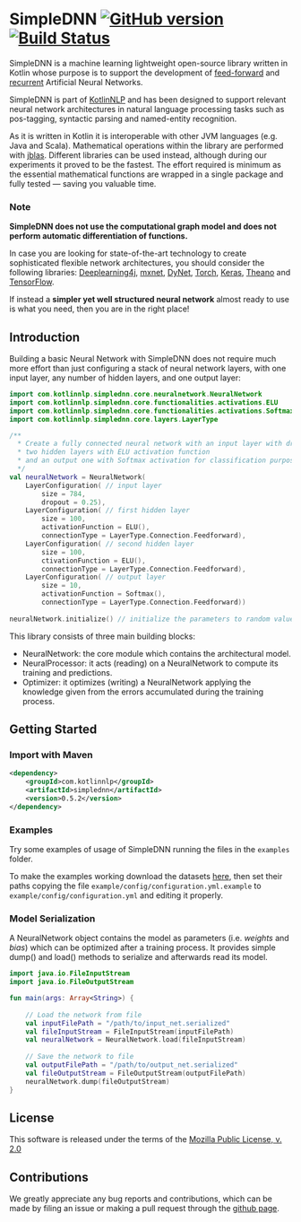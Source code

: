 # SimpleDNN [![GitHub version](https://badge.fury.io/gh/KotlinNLP%2FSimpleDNN.svg)](https://badge.fury.io/gh/KotlinNLP%2FSimpleDNN) [![Build Status](https://travis-ci.org/KotlinNLP/SimpleDNN.svg?branch=master)](https://travis-ci.org/KotlinNLP/SimpleDNN)

SimpleDNN is a machine learning lightweight open-source library written in Kotlin whose purpose is to support the 
development of [feed-forward](https://en.wikipedia.org/wiki/Feedforward_neural_network "Feedforward Neural Network") 
and [recurrent](https://en.wikipedia.org/wiki/Recurrent_neural_network "Recurrent Neural Network") Artificial Neural 
Networks.

SimpleDNN is part of [KotlinNLP](http://kotlinnlp.com/ "KotlinNLP") and has been designed to support relevant neural 
network architectures in natural language processing tasks such as pos-tagging, syntactic parsing and named-entity 
recognition.

As it is written in Kotlin it is interoperable with other JVM languages (e.g. Java and Scala). Mathematical operations 
within the library are performed with [jblas](https://github.com/mikiobraun/jblas "jblas"). Different libraries can be 
used instead, although during our experiments it proved to be the fastest. The effort required is minimum as the 
essential mathematical functions are wrapped in a single package and fully tested — saving you valuable time.

### Note

**SimpleDNN does not use the computational graph model and does not perform automatic differentiation of functions.**

In case you are looking for state-of-the-art technology to create sophisticated flexible network architectures, you 
should consider the following libraries: 
[Deeplearning4j](https://github.com/deeplearning4j/deeplearning4j "Deeplearning4j"), 
[mxnet](https://github.com/dmlc/mxnet "mxnet"), 
[DyNet](https://github.com/clab/dynet "DyNet"), 
[Torch](https://github.com/torch/torch7 "Torch"), 
[Keras](https://github.com/fchollet/keras "Keras"), 
[Theano](https://github.com/Theano/Theano "Theano") and 
[TensorFlow](https://github.com/tensorflow/tensorflow "TensorFlow").

If instead a **simpler yet well structured neural network** almost ready to use is what you need, then you are in 
the right place!

## Introduction

Building a basic Neural Network with SimpleDNN does not require much more effort than just configuring a stack of 
neural network layers, with one input layer, any number of hidden layers, and one output layer:

```kotlin
import com.kotlinnlp.simplednn.core.neuralnetwork.NeuralNetwork
import com.kotlinnlp.simplednn.core.functionalities.activations.ELU
import com.kotlinnlp.simplednn.core.functionalities.activations.Softmax
import com.kotlinnlp.simplednn.core.layers.LayerType

/**
  * Create a fully connected neural network with an input layer with dropout,
  * two hidden layers with ELU activation function
  * and an output one with Softmax activation for classification purpose.
  */
val neuralNetwork = NeuralNetwork(
    LayerConfiguration( // input layer
        size = 784, 
        dropout = 0.25),
    LayerConfiguration( // first hidden layer
        size = 100,
        activationFunction = ELU(),
        connectionType = LayerType.Connection.Feedforward),
    LayerConfiguration( // second hidden layer
        size = 100, 
        ctivationFunction = ELU(),
        connectionType = LayerType.Connection.Feedforward),
    LayerConfiguration( // output layer
        size = 10,
        activationFunction = Softmax(),
        connectionType = LayerType.Connection.Feedforward))
    
neuralNetwork.initialize() // initialize the parameters to random values
```

This library consists of three main building blocks:

- NeuralNetwork: the core module which contains the architectural model.
- NeuralProcessor: it acts (reading) on a NeuralNetwork to compute its training and predictions.
- Optimizer: it optimizes (writing) a NeuralNetwork applying the knowledge given from the errors accumulated during the 
training process.


## Getting Started

### Import with Maven

```xml
<dependency>
    <groupId>com.kotlinnlp</groupId>
    <artifactId>simplednn</artifactId>
    <version>0.5.2</version>
</dependency>
```

### Examples

Try some examples of usage of SimpleDNN running the files in the `examples` folder.

To make the examples working download the datasets 
[here](https://www.dropbox.com/sh/ey4vmajm54xf06v/AADN8nx90WGuOXuzEUY6tbtBa?dl=0 "SimpleDNN examples datasets"), then set their paths 
copying the file `example/config/configuration.yml.example` to `example/config/configuration.yml` and editing it 
properly.   


### Model Serialization

A NeuralNetwork object contains the model as parameters (i.e. *weights* and *bias*) which can be optimized after a 
training process. It provides simple dump() and load() methods to serialize and afterwards read its model.

```kotlin
import java.io.FileInputStream
import java.io.FileOutputStream

fun main(args: Array<String>) {
    
    // Load the network from file
    val inputFilePath = "/path/to/input_net.serialized"
    val fileInputStream = FileInputStream(inputFilePath)
    val neuralNetwork = NeuralNetwork.load(fileInputStream)
    
    // Save the network to file    
    val outputFilePath = "/path/to/output_net.serialized"
    val fileOutputStream = FileOutputStream(outputFilePath)
    neuralNetwork.dump(fileOutputStream)
}
```


## License

This software is released under the terms of the 
[Mozilla Public License, v. 2.0](https://mozilla.org/MPL/2.0/ "Mozilla Public License, v. 2.0")


## Contributions

We greatly appreciate any bug reports and contributions, which can be made by filing an issue or making a pull 
request through the [github page](https://github.com/nlpstep/simplednn "SimpleDNN on GitHub").
